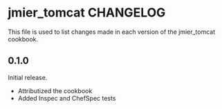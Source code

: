 # jmier_tomcat CHANGELOG

This file is used to list changes made in each version of the jmier_tomcat cookbook.

## 0.1.0

Initial release.

- Attributized the cookbook 
- Added Inspec and ChefSpec tests
